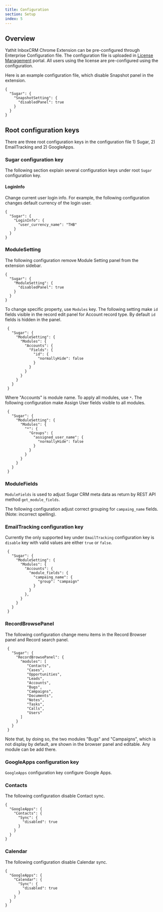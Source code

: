 ```yaml
---
title: Configuration
section: Setup
index: 5
---
```


## Overview

Yathit InboxCRM Chrome Extension can be pre-configured through Enterprise Configuration file. The configuration file is uploaded in [License Management](/portal/index.html) portal. All users using the license are pre-configured using the configuration.

Here is an example configuration file, which disable Snapshot panel in the extension.

    {
      "Sugar": {
        "SnapshotSetting": {
          "disabledPanel": true
        }
      }
    }

## Root configuration keys

There are three root configuration keys in the configuration file 1) Sugar, 2) EmailTracking and 2) GoogleApps.

### Sugar configuration key

The following section explain several configuration keys under root `Sugar` configuration key.

#### LoginInfo

Change current user login info. For example, the following configuration changes default currency of the login user.

    {
      "Sugar": {
        "LoginInfo": {
          "user_currency_name": "THB"
        }
      }
    }

### ModuleSetting

The following configuration remove Module Setting panel from the extension sidebar.

    {
      "Sugar": {
        "ModuleSetting": {
          "disabledPanel": true
        }
      }
    }

To change specific property, use `Modules` key. The following setting make `id` fields visible in the record edit panel for Account record type. By default `id` fields is hidden in the panel.

     {
       "Sugar": {
         "ModuleSetting": {
           "Modules": {
             "Accounts": {
               "Fields": {
                 "id": {
                   "normallyHide": false
                 }
               }
             }
           }
         }
       }
     }

Where "Accounts" is module name. To apply all modules, use `*`. The following configuration make Assign User fields visible to all modules.

     {
       "Sugar": {
         "ModuleSetting": {
           "Modules": {
             "*": {
               "Groups": {
                 "assigned_user_name": {
                   "normallyHide": false
                 }
               }
             }
           }
         }
       }
     }

### ModuleFields

`ModuleFields` is used to adjust Sugar CRM meta data as return by REST API method `get_module_fields`.

The following configuration adjust correct grouping for `campaing_name` fields. (Note: incorrect spelling).

### EmailTracking configuration key

Currently the only supported key under `EmailTracking` configuration key is `disable` key with valid values are either `true` or `false`.

     {
       "Sugar": {
         "ModuleSetting": {
           "Modules": {
             "Accounts": {
               "module_fields": {
                 "campaing_name": {
                   "group": "campaign"
                 }
               }
             },
           }
         }
       }
     }

### RecordBrowsePanel

The following configuration change menu items in the Record Browser panel and Record search panel.

     {
       "Sugar": {
         "RecordBrowsePanel": {
           "modules": [
              "Contacts",
              "Cases",
              "Opportunities",
              "Leads",
              "Accounts",
              "Bugs",
              "Campaigns",
              "Documents",
              "Notes",
              "Tasks",
              "Calls",
              "Users"
           ]
         }
       }
     }

Note that, by doing so, the two modules "Bugs" and "Campaigns", which is not display by default, are shown in the browser panel and editable. Any module can be add there.

### GoogleApps configuration key

`GoogleApps` configuration key configure Google Apps.

### Contacts

The following configuration disable Contact sync.

    {
      "GoogleApps": {
        "Contacts": {
          "Sync": {
            "disabled": true
          }
        }
      }
    }

### Calendar

The following configuration disable Calendar sync.

    {
      "GoogleApps": {
        "Calendar": {
          "Sync": {
            "disabled": true
          }
        }
      }
    }
